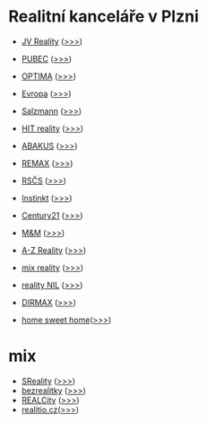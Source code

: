 # Realitní kanceláře v Plzni

* [JV Reality](http://www.jvreality.cz/) ([>>>](http://www.jvreality.cz/nemovitosti/?idk=321&p1=43))
* [PUBEC](https://www.pubec.cz/) ([>>>](https://www.pubec.cz/pronajem-byty))
* [OPTIMA](http://www.optimareality.cz/) ([>>>](http://www.optimareality.cz/byty-pronajem-cc6.htm))
* [Evropa](https://www.rkevropa.cz/plzen) ([>>>](https://www.rkevropa.cz/reality/pronajem/byty/plzensky-kraj/))
* [Salzmann](http://salzman.cz/.cz/) ([>>>](http://salzman.cz/?o=2&n=0&d=&c=1))
* [HIT reality](http://www.hitreality.cz/) ([>>>](http://www.hitreality.cz/byt/pronajem/index))
* [ABAKUS](http://www.abakus-plzen.cz/) ([>>>](http://www.abakus-plzen.cz/pronajem/byty-1/))
* [REMAX](http://www.abakus-plzen.cz/) ([>>>](http://www.abakus-plzen.cz/pronajem/byty-1/))
* [RSČS](http://www.rscs.cz/byty/pronajem/) ([>>>](http://www.rscs.cz/vyhledavani?sale=2&types%5B4%5D=on&regions%5B43%5D=on&age=0&price_from=&price_to=&in_text=&filter_sent=on&order_by=0))
* [Instinkt](http://www.instinkt-reality.cz/) ([>>>](http://www.instinkt-reality.cz/byty/?p1=62&p23=138))
* [Century21](http://www.century21.cz/) ([>>>](http://www.century21.cz/nemovitosti?search%5Bttype%5D=rent&search%5Bptype%5D=flat&search%5Blocality%5D%5B0%5D=4))
* [M&M](https://www.mmreality.cz/realitni-kancelare/plzen/) ([>>>](https://www.mmreality.cz/nemovitosti/pronajem/byty/plzensky-kraj/))
* [A-Z Reality](http://a-z-reality.cz/) ([>>>](http://a-z-reality.cz/pronajmy))

* [mix reality](http://www.mixreality.eu/) ([>>>](http://www.mixreality.eu/pronajem-byty-plzen))
* [reality NIL](http://www.realitynil.cz/) ([>>>](http://www.realitynil.cz/nabidka/pronajem/byty/?kraj=43&okres=&obec=&sort=cena&cenaOd=5000&cenaDo=15000))
* [DIRMAX](http://reality.dirmaxreality.cz/) ([>>>](http://reality.dirmaxreality.cz/byty/plzen/pronajem))
* [home sweet home](http://www.homesweethome.cz)([>>>](http://www.homesweethome.cz/pronajmy/okres-plzen-mesto/byt?order=o.lastChange-d))

# mix
* [SReality](https://www.sreality.cz/) ([>>>](https://www.sreality.cz/hledani/byty))
* [bezrealitky](https://www.bezrealitky.cz/) ([>>>](https://www.bezrealitky.cz/vypis/nabidka-pronajem/vse/plzensky-kraj/okres-plzen-mesto))
* [REALCity](http://www.realcity.cz) ([>>>](http://www.realcity.cz/pronajem-bytu/plzen-mesto-40))
* [realitio.cz](https://www.realitio.cz/)([>>>](https://www.realitio.cz/vysledky/byty?priceCurrency=CZK&units=metric&offerType=rent&arrangement2Plus1=true&arrangement3PlusKitchenCorner=true&arrangement3Plus1=true&arrangement4PlusKitchenCorner=true&arrangement4Plus1=true&locationCountryCode=CZ&locations%5B0%5D%5Btext%5D=Plze%C5%88&locations%5B0%5D%5BboundsNorth%5D=49.805786&locations%5B0%5D%5BboundsSouth%5D=49.6776084&locations%5B0%5D%5BboundsEast%5D=13.475846499999989&locations%5B0%5D%5BboundsWest%5D=13.268000099999995&locations%5B0%5D%5BgooglePlaceId%5D=ChIJtxE9E-XxCkcRgwvBP25AuTE&locationText=&locationRange=0&areaMin=&areaMax=&priceMin=&priceMax=&keyword=&offerTypeAuction=0))
